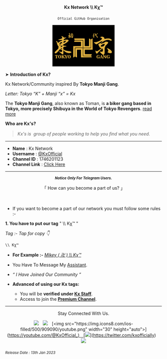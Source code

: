 <div align="center">

**Kx Network \\\ Kχ™**

<sub>`Official GitHub Organisation`</sub>

[<img src="Assets/Flag_of_the_Tokyo_Manji_Gang.svg.png" width="200px" height="auto">](https://github.com/KxOfficial)

</div>

➤ **Introduction of Kx?**

Kx Network/Community inspired By **Tokyo Manji Gang**.

*Letter: Tokyo “K” + Manji  “x” = Kx*

The **Tokyo Manji Gang**, also known as Toman, is **a biker gang based in Tokyo, more precisely Shibuya in the World of Tokyo Revengers**. [read more]()

**Who are Kx's?**
> *Kx's is  group of people working to help you find what you need.*
ㅤ
<hr>

- **Name** : Kx Network
- **Username** : [@KxOfficial](https://telegram.me/KxOfficial)
- **Channel ID** : 1746201123
- **Channel Link** : [Click Here](https://telwgram.me/KxOfficial)

<hr>
</div>
<div align="center">
<sub>

***Notice Only For Telegram Users.*** 

</sub>

「 How can you become a part of us? 」

</div>
ㅤ

- If you want to become a part of our network you must follow some rules :-

**1. You have to put our tag** " \\\ Kχ™ "

*Tag :- Tap for copy 👇* 

```
\\ Kχ™
```
- **For Example :-** *[Mikey ( 卍 ) \\\ Kχ™](https://github.com/ikx7a)*
ㅤ
- You Have To Message My [Assistant](https://t.me/KxAssistant).
- *“ I Have Joined Our Community ”*

- **Advanced of using our Kx tags:**
  - You will be **verified under [Kx Staff](http://telegram.me/KxStaff)**.
  - Access to join the **[Premium Channel](https://telegram.me/KxPremium)**.

<div align="center">

<hr>

Stay Connected With Us.

[<img src="https://img.icons8.com/ios-filled/500/909090/telegram-app.png" width="30px" height="auto">](https://telegram.me/KxOfficial)ㅤ[<img src="https://img.icons8.com/ios-filled/500/909090/instagram-new--v1.png" width="32" height="auto">](https://instagram.com/kxofficially_)ㅤ[<img src="https://img.icons8.com/ios-filled/500/909090/youtube.png" width="30" height="auto">](https://youtube.com/@KxOfficial_)ㅤ[<img src="https://img.icons8.com/ios-filled/500/909090/twitter.png" width="30" height="auto">](https://twitter.com/kxofficially)ㅤ[<img src="https://img.icons8.com/ios-filled/500/909090/facebook-new.png" width="30" height="auto">](https://www.facebook.com/KxOfficially)

</div>

<sub><i>Release Date : 13th Jan 2023</i></sub>
